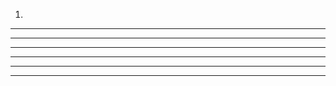 1. 

  ------------------------------------------------

  ------------------------------------------------
  ------------------------------------------------
  ------------------------------------------------
  ------------------------------------------------
  ------------------------------------------------